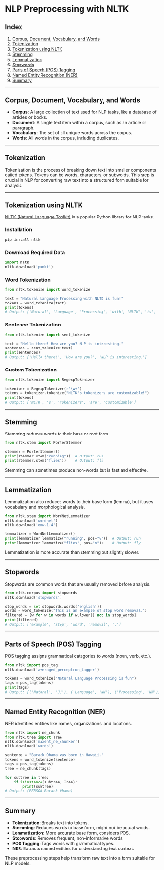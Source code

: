 
# NLP Preprocessing with NLTK

## Index

1. [Corpus, Document, Vocabulary, and Words](#corpus-document-vocabulary-and-words)
2. [Tokenization](#tokenization)
3. [Tokenization using NLTK](#tokenization-using-nltk)
4. [Stemming](#stemming)
5. [Lemmatization](#lemmatization)
6. [Stopwords](#stopwords)
7. [Parts of Speech (POS) Tagging](#parts-of-speech-pos-tagging)
8. [Named Entity Recognition (NER)](#named-entity-recognition-ner)
9. [Summary](#summary)

---

## Corpus, Document, Vocabulary, and Words

- **Corpus**: A large collection of text used for NLP tasks, like a database of articles or books.
- **Document**: A single text item within a corpus, such as an article or paragraph.
- **Vocabulary**: The set of all unique words across the corpus.
- **Words**: All words in the corpus, including duplicates.

---

## Tokenization

Tokenization is the process of breaking down text into smaller components called tokens. Tokens can be words, characters, or subwords. This step is crucial in NLP for converting raw text into a structured form suitable for analysis.

---

## Tokenization using NLTK

[NLTK (Natural Language Toolkit)](https://www.nltk.org/) is a popular Python library for NLP tasks.

### Installation

```bash
pip install nltk
```

### Download Required Data

```python
import nltk
nltk.download('punkt')
```

### Word Tokenization

```python
from nltk.tokenize import word_tokenize

text = "Natural Language Processing with NLTK is fun!"
tokens = word_tokenize(text)
print(tokens)
# Output: ['Natural', 'Language', 'Processing', 'with', 'NLTK', 'is', 'fun', '!']
```

### Sentence Tokenization

```python
from nltk.tokenize import sent_tokenize

text = "Hello there! How are you? NLP is interesting."
sentences = sent_tokenize(text)
print(sentences)
# Output: ['Hello there!', 'How are you?', 'NLP is interesting.']
```

### Custom Tokenization

```python
from nltk.tokenize import RegexpTokenizer

tokenizer = RegexpTokenizer(r'\w+')
tokens = tokenizer.tokenize("NLTK's tokenizers are customizable!")
print(tokens)
# Output: ['NLTK', 's', 'tokenizers', 'are', 'customizable']
```

---

## Stemming

Stemming reduces words to their base or root form.

```python
from nltk.stem import PorterStemmer

stemmer = PorterStemmer()
print(stemmer.stem("running"))  # Output: run
print(stemmer.stem("flies"))    # Output: fli
```

Stemming can sometimes produce non-words but is fast and effective.

---

## Lemmatization

Lemmatization also reduces words to their base form (lemma), but it uses vocabulary and morphological analysis.

```python
from nltk.stem import WordNetLemmatizer
nltk.download('wordnet')
nltk.download('omw-1.4')

lemmatizer = WordNetLemmatizer()
print(lemmatizer.lemmatize("running", pos="v"))  # Output: run
print(lemmatizer.lemmatize("flies", pos="n"))    # Output: fly
```

Lemmatization is more accurate than stemming but slightly slower.

---

## Stopwords

Stopwords are common words that are usually removed before analysis.

```python
from nltk.corpus import stopwords
nltk.download('stopwords')

stop_words = set(stopwords.words('english'))
words = word_tokenize("This is an example of stop word removal.")
filtered = [w for w in words if w.lower() not in stop_words]
print(filtered)
# Output: ['example', 'stop', 'word', 'removal', '.']
```

---

## Parts of Speech (POS) Tagging

POS tagging assigns grammatical categories to words (noun, verb, etc.).

```python
from nltk import pos_tag
nltk.download('averaged_perceptron_tagger')

tokens = word_tokenize("Natural Language Processing is fun")
tags = pos_tag(tokens)
print(tags)
# Output: [('Natural', 'JJ'), ('Language', 'NN'), ('Processing', 'NN'), ('is', 'VBZ'), ('fun', 'JJ')]
```

---

## Named Entity Recognition (NER)

NER identifies entities like names, organizations, and locations.

```python
from nltk import ne_chunk
from nltk.tree import Tree
nltk.download('maxent_ne_chunker')
nltk.download('words')

sentence = "Barack Obama was born in Hawaii."
tokens = word_tokenize(sentence)
tags = pos_tag(tokens)
tree = ne_chunk(tags)

for subtree in tree:
    if isinstance(subtree, Tree):
        print(subtree)
# Output: (PERSON Barack Obama)
```

---

## Summary

- **Tokenization**: Breaks text into tokens.
- **Stemming**: Reduces words to base form, might not be actual words.
- **Lemmatization**: More accurate base form, considers POS.
- **Stopwords**: Removes frequent, non-informative words.
- **POS Tagging**: Tags words with grammatical types.
- **NER**: Extracts named entities for understanding text context.

These preprocessing steps help transform raw text into a form suitable for NLP models.
